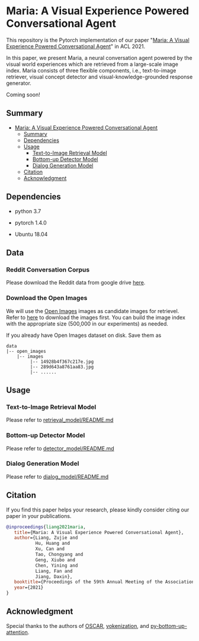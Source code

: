 # Maria: A Visual Experience Powered Conversational Agent

This repository is the Pytorch implementation of our paper "[Maria: A Visual Experience Powered Conversational Agent](https://arxiv.org/abs/2105.13073)" in ACL 2021.

In this paper, we present Maria, a neural conversation agent powered by the visual world experiences which are retrieved from a large-scale image index. Maria consists of three flexible components, i.e., text-to-image retriever, visual concept detector and visual-knowledge-grounded response generator.

Coming soon!

## Summary

- [Maria: A Visual Experience Powered Conversational Agent](#maria-a-visual-experience-powered-conversational-agent)
  - [Summary](#summary)
  - [Dependencies](#dependencies)
  - [Usage](#usage)
    - [Text-to-Image Retrieval Model](#text-to-image-retrieval-model)
    - [Bottom-up Detector Model](#bottom-up-detector-model)
    - [Dialog Generation Model](#dialog-generation-model)
  - [Citation](#citation)
  - [Acknowledgment](#acknowledgment)

## Dependencies

- python 3.7 

- pytorch 1.4.0

- Ubuntu 18.04

## Data

### Reddit Conversation Corpus
Please download the Reddit data from google drive [here](https://drive.google.com/file/d/1kyfPcbwFwLm5tlaQ4on8e5K7zd-72ZyH/view).

### Download the Open Images
We will use the [Open Images](https://storage.googleapis.com/openimages/web/index.html) images as candidate images for retrievel.
Refer to [here](https://github.com/cvdfoundation/open-images-dataset#download-images-with-bounding-boxes-annotations) to download the images first. You can build the image index with the appropriate size (500,000 in our experiments) as needed.

If you already have Open Images dataset on disk. Save them as 

```
data
|-- open_images
    |-- images
         |-- 14928b4f367c217e.jpg
         |-- 289d643a8761aa83.jpg
         |-- ......
```

## Usage

### Text-to-Image Retrieval Model

Please refer to [retrieval_model/README.md](retrieval_model/README.md)

### Bottom-up Detector Model

Please refer to [detector_model/README.md](detector_model/README.md)

### Dialog Generation Model

Please refer to [dialog_model/README.md](dialog_model/README.md)

## Citation

If you find this paper helps your research, please kindly consider citing our paper in your publications.

```BibTeX
@inproceedings{liang2021maria,
   title={Maria: A Visual Experience Powered Conversational Agent},
   author={Liang, Zujie and 
           Hu, Huang and 
           Xu, Can and 
           Tao, Chongyang and 
           Geng, Xiubo and 
           Chen, Yining and 
           Liang, Fan and 
           Jiang, Daxin},
   booktitle={Proceedings of the 59th Annual Meeting of the Association for Computational Linguistics (ACL)},
   year={2021}
}
```

## Acknowledgment

Special thanks to the authors of [OSCAR][1], [vokenization][2], and [py-bottom-up-attention][3].


[1]: https://github.com/microsoft/OSCAR
[2]: https://github.com/airsplay/vokenization
[3]: https://github.com/airsplay/py-bottom-up-attention

